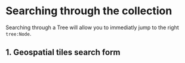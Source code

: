 # Searching through the collection

Searching through a Tree will allow you to immediatly jump to the right `tree:Node`.

## 1. Geospatial tiles search form


